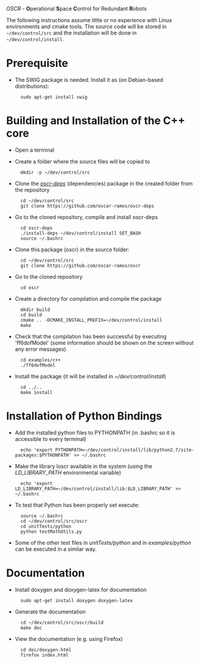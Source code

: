 *OSCR* - **O**perational **S**pace **C**ontrol for Redundant **R**obots

The following instructions assume little or no experience with Linux
environments and cmake tools. The source code will be stored in
`~/dev/control/src` and the installation will be done in
`~/dev/control/install`.

Prerequisite
============

+ The SWIG package is needed. Install it as (on Debian-based distributions):

        sudo apt-get install swig


Building and Installation of the C++ core
=========================================

+ Open a terminal

+ Create a folder where the source files will be copied to

        mkdir -p ~/dev/control/src

+ Clone the [*oscr-deps*](https://github.com/oscar-ramos/oscr-deps)
  (dependencies) package in the created folder from the repository

        cd ~/dev/control/src
        git clone https://github.com/oscar-ramos/oscr-deps

+ Go to the cloned repository, compile and install oscr-deps

        cd oscr-deps
        ./install-deps ~/dev/control/install SET_BASH
        source ~/.bashrc

+ Clone this package (oscr) in the source folder:

        cd ~/dev/control/src
        git clone https://github.com/oscar-ramos/oscr

+ Go to the cloned repository

        cd oscr

+ Create a directory for compilation and compile the package

        mkdir build
        cd build
        cmake .. -DCMAKE_INSTALL_PREFIX=~/dev/control/install
        make

+ Check that the compilation has been successful by executing 'ff6dofModel'
  (some information should be shown on the screen without any error messages)

        cd examples/c++
        ./ff6dofModel

+ Install the package (it will be installed in *~/dev/control/install*)

        cd ../..
        make install


Installation of Python Bindings
===============================

+ Add the installed python files to PYTHONPATH (in .bashrc so it is accessible
  to every terminal)

        echo 'export PYTHONPATH=~/dev/control/install/lib/python2.7/site-packages:$PYTHONPATH' >> ~/.bashrc

+ Make the library loscr available in the system (using the *LD_LIBRARY_PATH*
  environmental variable)

        echo 'export LD_LIBRARY_PATH=~/dev/control/install/lib:$LD_LIBRARY_PATH' >> ~/.bashrc

+ To test that Python has been properly set execute:

        source ~/.bashrc
        cd ~/dev/control/src/oscr
        cd unitTests/python
        python testMathUtils.py

+ Some of the other test files in *unitTests/python* and in *examples/python*
  can be executed in a similar way.


Documentation
=============

+ Install doxygen and doxygen-latex for documentation

        sudo apt-get install doxygen doxygen-latex

+ Generate the documentation

        cd ~/dev/control/src/oscr/build
        make doc

+ View the documentation (e.g. using Firefox)

        cd doc/doxygen-html
        firefox index.html
